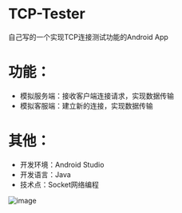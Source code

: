 # TCP-Tester
自己写的一个实现TCP连接测试功能的Android App

# 功能：
- 模拟服务端：接收客户端连接请求，实现数据传输
- 模拟客服端：建立新的连接，实现数据传输

# 其他：
- 开发环境：Android Studio
- 开发语言：Java
- 技术点：Socket网络编程

![image](https://github.com/HauyuChen/Elevator-Simulation/blob/master/Welcome.png)
